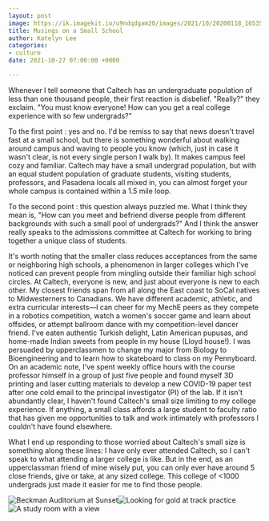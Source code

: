```yaml
---
layout: post
image: https://ik.imagekit.io/u9ndqdgam20/images/2021/10/20200118_165359.jpg
title: Musings on a Small School
author: Katelyn Lee
categories:
- culture
date: 2021-10-27 07:00:00 +0000

---
```

Whenever I tell someone that Caltech has an undergraduate population of less than one thousand people, their first reaction is disbelief. "Really?" they exclaim. "You must know everyone! How can you get a real college experience with so few undergrads?"

To the first point : yes and no. I'd be remiss to say that news doesn't travel fast at a small school, but there is something wonderful about walking around campus and waving to people you know (which, just in case it wasn't clear, is not every single person I walk by). It makes campus feel cozy and familiar. Caltech may have a small undergrad population, but with an equal student population of graduate students, visiting students, professors, and Pasadena locals all mixed in, you can almost forget your whole campus is contained within a 1.5 mile loop.

To the second point : this question always puzzled me. What I think they mean is, "How can you meet and befriend diverse people from different backgrounds with such a small pool of undergrads?" And I think the answer really speaks to the admissions committee at Caltech for working to bring together a unique class of students.

It's worth noting that the smaller class reduces acceptances from the same or neighboring high schools, a phenomenon in larger colleges which I've noticed can prevent people from mingling outside their familiar high school circles. At Caltech, everyone is new, and just about everyone is new to each other. My closest friends span from all along the East coast to SoCal natives to Midwesterners to Canadians. We have different academic, athletic, and extra curricular interests—I can cheer for my MechE peers as they compete in a robotics competition, watch a women's soccer game and learn about offsides, or attempt ballroom dance with my competition-level dancer friend. I've eaten authentic Turkish delight, Latin American pupusas, and home-made Indian sweets from people in my house (Lloyd house!). I was persuaded by upperclassmen to change my major from Biology to Bioengineering and to learn how to skateboard to class on my Pennyboard. On an academic note, I've spent weekly office hours with the course professor himself in a group of just five people and found myself 3D printing and laser cutting materials to develop a new COVID-19 paper test after one cold email to the principal investigator (PI) of the lab. If it isn't abundantly clear, I haven't found Caltech's small size limiting to my college experience. If anything, a small class affords a large student to faculty ratio that has given me opportunities to talk and work intimately with professors I couldn't have found elsewhere.

What I end up responding to those worried about Caltech's small size is something along these lines: I have only ever attended Caltech, so I can't speak to what attending a larger college is like. But in the end, as an upperclassman friend of mine wisely put, you can only ever have around 5 close friends, give or take, at any sized college. This college of <1000 undergrads just made it easier for me to find those people.

![](https://ik.imagekit.io/u9ndqdgam20/images/2021/10/20190923_190301.jpg "Beckman Auditorium at Sunset")![](https://ik.imagekit.io/u9ndqdgam20/images/2021/10/20191119_164404.jpg "Looking for gold at track practice")![](https://ik.imagekit.io/u9ndqdgam20/images/2021/10/20200118_165359.jpg "A study room with a view")